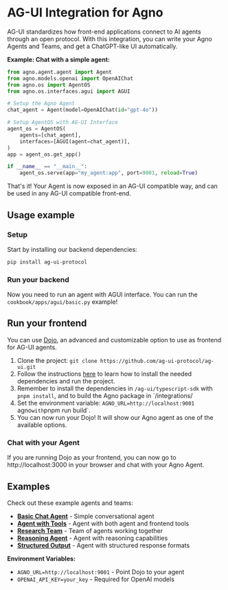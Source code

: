 # AG-UI Integration for Agno

AG-UI standardizes how front-end applications connect to AI agents through an open protocol.
With this integration, you can write your Agno Agents and Teams, and get a ChatGPT-like UI automatically.

**Example: Chat with a simple agent:**

```python my_agent.py
from agno.agent.agent import Agent
from agno.models.openai import OpenAIChat
from agno.os import AgentOS
from agno.os.interfaces.agui import AGUI

# Setup the Agno Agent
chat_agent = Agent(model=OpenAIChat(id="gpt-4o"))

# Setup AgentOS with AG-UI Interface
agent_os = AgentOS(
    agents=[chat_agent],
    interfaces=[AGUI(agent=chat_agent)],
)
app = agent_os.get_app()

if __name__ == "__main__":
    agent_os.serve(app="my_agent:app", port=9001, reload=True)
```

That's it! Your Agent is now exposed in an AG-UI compatible way, and can be used in any AG-UI compatible front-end.


## Usage example

### Setup

Start by installing our backend dependencies:

```bash
pip install ag-ui-protocol
```

### Run your backend

Now you need to run an agent with AGUI interface. You can run the `cookbook/apps/agui/basic.py` example!

## Run your frontend

You can use [Dojo](https://github.com/ag-ui-protocol/ag-ui/tree/main/typescript-sdk/apps/dojo), an advanced and customizable option to use as frontend for AG-UI agents.

1. Clone the project: `git clone https://github.com/ag-ui-protocol/ag-ui.git`
2. Follow the instructions [here](https://github.com/ag-ui-protocol/ag-ui/tree/main/typescript-sdk/apps/dojo) to learn how to install the needed dependencies and run the project.
3. Remember to install the dependencies in `/ag-ui/typescript-sdk` with `pnpm install`, and to build the Agno package in `/integrations/
4. Set the environment variable: `AGNO_URL=http://localhost:9001`
agno` with `pnpm run build`.
5. You can now run your Dojo! It will show our Agno agent as one of the available options.
### Chat with your Agent

If you are running Dojo as your frontend, you can now go to http://localhost:3000 in your browser and chat with your Agno Agent.


## Examples

Check out these example agents and teams:

- **[Basic Chat Agent](./basic.py)** - Simple conversational agent
- **[Agent with Tools](./agent_with_tools.py)** - Agent with both agent and frontend tools
- **[Research Team](./research_team.py)** - Team of agents working together
- **[Reasoning Agent](./reasoning_agent.py)** - Agent with reasoning capabilities
- **[Structured Output](./structured_output.py)** - Agent with structured response formats

**Environment Variables:**
- `AGNO_URL=http://localhost:9001` - Point Dojo to your agent
- `OPENAI_API_KEY=your_key` - Required for OpenAI models
